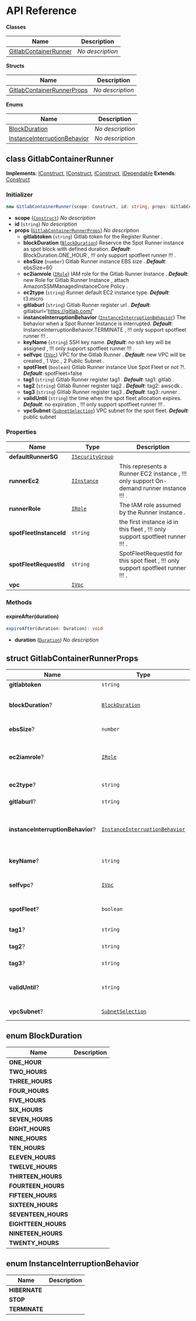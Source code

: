 # API Reference

**Classes**

Name|Description
----|-----------
[GitlabContainerRunner](#cdk-gitlab-runner-gitlabcontainerrunner)|*No description*


**Structs**

Name|Description
----|-----------
[GitlabContainerRunnerProps](#cdk-gitlab-runner-gitlabcontainerrunnerprops)|*No description*


**Enums**

Name|Description
----|-----------
[BlockDuration](#cdk-gitlab-runner-blockduration)|*No description*
[InstanceInterruptionBehavior](#cdk-gitlab-runner-instanceinterruptionbehavior)|*No description*



## class GitlabContainerRunner  <a id="cdk-gitlab-runner-gitlabcontainerrunner"></a>



__Implements__: [IConstruct](#constructs-iconstruct), [IConstruct](#aws-cdk-core-iconstruct), [IConstruct](#constructs-iconstruct), [IDependable](#aws-cdk-core-idependable)
__Extends__: [Construct](#aws-cdk-core-construct)

### Initializer




```ts
new GitlabContainerRunner(scope: Construct, id: string, props: GitlabContainerRunnerProps)
```

* **scope** (<code>[Construct](#aws-cdk-core-construct)</code>)  *No description*
* **id** (<code>string</code>)  *No description*
* **props** (<code>[GitlabContainerRunnerProps](#cdk-gitlab-runner-gitlabcontainerrunnerprops)</code>)  *No description*
  * **gitlabtoken** (<code>string</code>)  Gitlab token for the Register Runner . 
  * **blockDuration** (<code>[BlockDuration](#cdk-gitlab-runner-blockduration)</code>)  Reservce the Spot Runner instance as spot block with defined duration. __*Default*__: BlockDuration.ONE_HOUR , !!! only support spotfleet runner !!! .
  * **ebsSize** (<code>number</code>)  Gitlab Runner instance EBS size . __*Default*__: ebsSize=60
  * **ec2iamrole** (<code>[IRole](#aws-cdk-aws-iam-irole)</code>)  IAM role for the Gitlab Runner Instance . __*Default*__: new Role for Gitlab Runner Instance , attach AmazonSSMManagedInstanceCore Policy .
  * **ec2type** (<code>string</code>)  Runner default EC2 instance type. __*Default*__: t3.micro
  * **gitlaburl** (<code>string</code>)  Gitlab Runner register url . __*Default*__: gitlaburl='https://gitlab.com/'
  * **instanceInterruptionBehavior** (<code>[InstanceInterruptionBehavior](#cdk-gitlab-runner-instanceinterruptionbehavior)</code>)  The behavior when a Spot Runner Instance is interrupted. __*Default*__: InstanceInterruptionBehavior.TERMINATE , !!! only support spotfleet runner !!! .
  * **keyName** (<code>string</code>)  SSH key name. __*Default*__: no ssh key will be assigned , !!! only support spotfleet runner !!! .
  * **selfvpc** (<code>[IVpc](#aws-cdk-aws-ec2-ivpc)</code>)  VPC for the Gitlab Runner . __*Default*__: new VPC will be created , 1 Vpc , 2 Public Subnet .
  * **spotFleet** (<code>boolean</code>)  Gitlab Runner instance Use Spot Fleet or not ?!. __*Default*__: spotFleet=false
  * **tag1** (<code>string</code>)  Gitlab Runner register tag1  . __*Default*__: tag1: gitlab .
  * **tag2** (<code>string</code>)  Gitlab Runner register tag2  . __*Default*__: tag2: awscdk .
  * **tag3** (<code>string</code>)  Gitlab Runner register tag3  . __*Default*__: tag3: runner .
  * **validUntil** (<code>string</code>)  the time when the spot fleet allocation expires. __*Default*__: no expiration , !!! only support spotfleet runner !!! .
  * **vpcSubnet** (<code>[SubnetSelection](#aws-cdk-aws-ec2-subnetselection)</code>)  VPC subnet for the spot fleet. __*Default*__: public subnet



### Properties


Name | Type | Description 
-----|------|-------------
**defaultRunnerSG** | <code>[ISecurityGroup](#aws-cdk-aws-ec2-isecuritygroup)</code> | <span></span>
**runnerEc2** | <code>[IInstance](#aws-cdk-aws-ec2-iinstance)</code> | This represents a Runner EC2 instance , !!! only support On-demand runner instance !!! .
**runnerRole** | <code>[IRole](#aws-cdk-aws-iam-irole)</code> | The IAM role assumed by the Runner instance .
**spotFleetInstanceId** | <code>string</code> | the first instance id in this fleet , !!! only support spotfleet runner !!! .
**spotFleetRequestId** | <code>string</code> | SpotFleetRequestId for this spot fleet , !!! only support spotfleet runner !!! .
**vpc** | <code>[IVpc](#aws-cdk-aws-ec2-ivpc)</code> | <span></span>

### Methods


#### expireAfter(duration) <a id="cdk-gitlab-runner-gitlabcontainerrunner-expireafter"></a>



```ts
expireAfter(duration: Duration): void
```

* **duration** (<code>[Duration](#aws-cdk-core-duration)</code>)  *No description*






## struct GitlabContainerRunnerProps  <a id="cdk-gitlab-runner-gitlabcontainerrunnerprops"></a>






Name | Type | Description 
-----|------|-------------
**gitlabtoken** | <code>string</code> | Gitlab token for the Register Runner .
**blockDuration**? | <code>[BlockDuration](#cdk-gitlab-runner-blockduration)</code> | Reservce the Spot Runner instance as spot block with defined duration.<br/>__*Default*__: BlockDuration.ONE_HOUR , !!! only support spotfleet runner !!! .
**ebsSize**? | <code>number</code> | Gitlab Runner instance EBS size .<br/>__*Default*__: ebsSize=60
**ec2iamrole**? | <code>[IRole](#aws-cdk-aws-iam-irole)</code> | IAM role for the Gitlab Runner Instance .<br/>__*Default*__: new Role for Gitlab Runner Instance , attach AmazonSSMManagedInstanceCore Policy .
**ec2type**? | <code>string</code> | Runner default EC2 instance type.<br/>__*Default*__: t3.micro
**gitlaburl**? | <code>string</code> | Gitlab Runner register url .<br/>__*Default*__: gitlaburl='https://gitlab.com/'
**instanceInterruptionBehavior**? | <code>[InstanceInterruptionBehavior](#cdk-gitlab-runner-instanceinterruptionbehavior)</code> | The behavior when a Spot Runner Instance is interrupted.<br/>__*Default*__: InstanceInterruptionBehavior.TERMINATE , !!! only support spotfleet runner !!! .
**keyName**? | <code>string</code> | SSH key name.<br/>__*Default*__: no ssh key will be assigned , !!! only support spotfleet runner !!! .
**selfvpc**? | <code>[IVpc](#aws-cdk-aws-ec2-ivpc)</code> | VPC for the Gitlab Runner .<br/>__*Default*__: new VPC will be created , 1 Vpc , 2 Public Subnet .
**spotFleet**? | <code>boolean</code> | Gitlab Runner instance Use Spot Fleet or not ?!.<br/>__*Default*__: spotFleet=false
**tag1**? | <code>string</code> | Gitlab Runner register tag1  .<br/>__*Default*__: tag1: gitlab .
**tag2**? | <code>string</code> | Gitlab Runner register tag2  .<br/>__*Default*__: tag2: awscdk .
**tag3**? | <code>string</code> | Gitlab Runner register tag3  .<br/>__*Default*__: tag3: runner .
**validUntil**? | <code>string</code> | the time when the spot fleet allocation expires.<br/>__*Default*__: no expiration , !!! only support spotfleet runner !!! .
**vpcSubnet**? | <code>[SubnetSelection](#aws-cdk-aws-ec2-subnetselection)</code> | VPC subnet for the spot fleet.<br/>__*Default*__: public subnet



## enum BlockDuration  <a id="cdk-gitlab-runner-blockduration"></a>



Name | Description
-----|-----
**ONE_HOUR** |
**TWO_HOURS** |
**THREE_HOURS** |
**FOUR_HOURS** |
**FIVE_HOURS** |
**SIX_HOURS** |
**SEVEN_HOURS** |
**EIGHT_HOURS** |
**NINE_HOURS** |
**TEN_HOURS** |
**ELEVEN_HOURS** |
**TWELVE_HOURS** |
**THIRTEEN_HOURS** |
**FOURTEEN_HOURS** |
**FIFTEEN_HOURS** |
**SIXTEEN_HOURS** |
**SEVENTEEN_HOURS** |
**EIGHTTEEN_HOURS** |
**NINETEEN_HOURS** |
**TWENTY_HOURS** |


## enum InstanceInterruptionBehavior  <a id="cdk-gitlab-runner-instanceinterruptionbehavior"></a>



Name | Description
-----|-----
**HIBERNATE** |
**STOP** |
**TERMINATE** |


